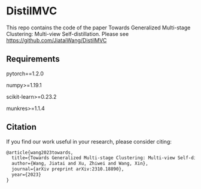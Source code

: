 # DistilMVC
This repo contains the code of the paper Towards Generalized Multi-stage Clustering: Multi-view Self-distillation.
Please see https://github.com/JiataiWang/DistilMVC

## Requirements

pytorch==1.2.0 

numpy>=1.19.1

scikit-learn>=0.23.2

munkres>=1.1.4

## Citation
If you find our work useful in your research, please consider citing:
```latex
@article{wang2023towards,
  title={Towards Generalized Multi-stage Clustering: Multi-view Self-distillation},
  author={Wang, Jiatai and Xu, Zhiwei and Wang, Xin},
  journal={arXiv preprint arXiv:2310.18890},
  year={2023}
}
```
